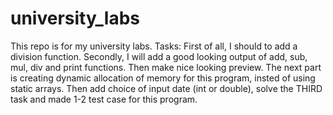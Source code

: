 # university_labs
This repo is for my university labs.
Tasks: First of all, I should to add a division function. Secondly, I will add a good looking output of add, sub, mul, div and print functions. Then make nice looking preview. The next part is creating dynamic allocation of memory for this program, insted of using static arrays. Then add choice of input date (int or double), solve the THIRD task and made 1-2 test case for this program.
